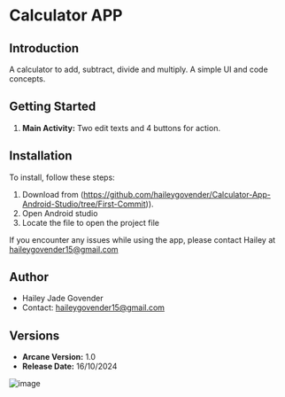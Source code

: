 # Calculator APP

## Introduction

A calculator to add, subtract, divide and multiply. A simple UI and code concepts.

## Getting Started

1. **Main Activity:** Two edit texts and 4 buttons for action.

## Installation

To install, follow these steps:

1. Download from (https://github.com/haileygovender/Calculator-App-Android-Studio/tree/First-Commit)).
2. Open Android studio
3. Locate the file to open the project file


If you encounter any issues while using the app, please contact Hailey at haileygovender15@gmail.com

## Author

- Hailey Jade Govender
- Contact: haileygovender15@gmail.com

## Versions

- **Arcane Version:** 1.0
- **Release Date:** 16/10/2024

  
![image](https://github.com/user-attachments/assets/34f54a2b-3730-45a3-a1e5-3d6113dc381f)




